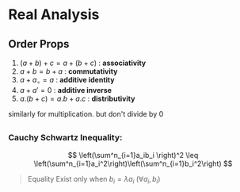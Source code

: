 # Real Analysis 
## Order Props
1. $(a + b) + c = a + (b + c)$  : **associativity**
2. $a +b = b + a$  : **commutativity**
3.  $a + a_\circ = a$ : **additive identity**
4. $a + a' = 0$ : **additive inverse**
5.  $a.(b+c) = a.b + a.c$ : **distributivity**

similarly for multiplication. but don't divide by 0
## 

### Cauchy Schwartz Inequality:
$$
\left(\sum^n_{i=1}a_ib_i \right)^2  \leq \left(\sum^n_{i=1}a_i^2\right)\left(\sum^n_{i=1}b_i^2\right)
$$
> Equality Exist only when $b_i = \lambda a_i \text{  }(\forall  a_i,b_i)$
<!--stackedit_data:
eyJoaXN0b3J5IjpbLTE3MTY5NDA3NTQsMTUxODU4OTEwMl19
-->